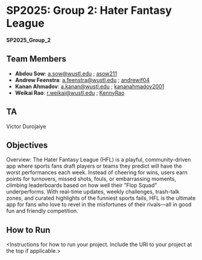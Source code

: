 # SP2025: Group 2: Hater Fantasy League

**SP2025_Group_2**  

## Team Members
- **Abdou Sow**: a.sow@wustl.edu ; [asow211](https://github.com/asow211)
- **Andrew Feenstra**: a.feenstra@wustl.edu ; [andrewjf04](https://github.com/andrewjf04)
- **Kanan Ahmadov**: a.kanan@wustl.edu ; [kananahmadov2001](https://github.com/kananahmadov2001)
- **Weikai Rao**: r.weikai@wustl.edu ; [KennyRao](https://github.com/KennyRao)

## TA
Victor Durojaiye

## Objectives
Overview: The Hater Fantasy League (HFL) is a playful, community-driven app where sports fans draft players or teams they predict will have the worst performances each week. Instead of cheering for wins, users
earn points for turnovers, missed shots, fouls, or embarrassing moments, climbing leaderboards based on how well their ”Flop Squad” underperforms. With real-time updates, weekly challenges, trash-talk zones, 
and curated highlights of the funniest sports fails, HFL is the ultimate app for fans who love to revel in the
misfortunes of their rivals—all in good fun and friendly competition.

## How to Run
&lt;Instructions for how to run your project. Include the URI to your project at the top if applicable.&gt;

